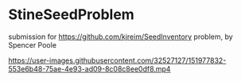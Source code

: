 # StineSeedProblem
submission for https://github.com/kjreim/SeedInventory problem, by Spencer Poole


https://user-images.githubusercontent.com/32527127/151977832-553e6b48-75ae-4e93-ad09-8c08c8ee0df8.mp4

